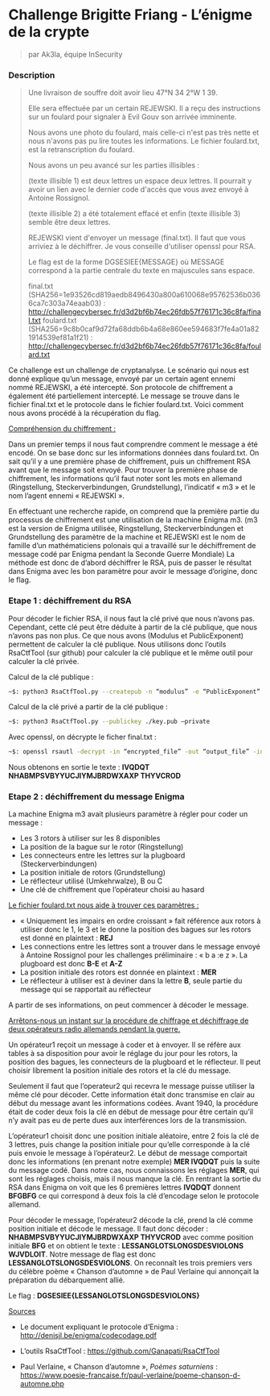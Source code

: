 # Challenge Brigitte Friang - L’énigme de la crypte
> par Ak3la, équipe InSecurity

### Description

>  Une livraison de souffre doit avoir lieu 47°N 34 2°W 1 39.
>
> Elle sera effectuée par un certain REJEWSKI. Il a reçu des instructions sur un foulard pour signaler à Evil Gouv son arrivée imminente.
>
> Nous avons une photo du foulard, mais celle-ci n'est pas très nette et nous n'avons pas pu lire toutes les informations. Le fichier foulard.txt, est la retranscription du foulard.
>
> Nous avons un peu avancé sur les parties illisibles :
>
> (texte illisible 1) est deux lettres un espace deux lettres. Il pourrait y avoir un lien avec le dernier code d'accès que vous avez envoyé à Antoine Rossignol.
>
> (texte illisible 2) a été totalement effacé et enfin (texte illisible 3) semble être deux lettres.
>
> REJEWSKI vient d'envoyer un message (final.txt). Il faut que vous arriviez à le déchiffrer. Je vous conseille d'utiliser openssl pour RSA.
>
> Le flag est de la forme DGSESIEE{MESSAGE} où MESSAGE correspond à la partie centrale du texte en majuscules sans espace.
>
> final.txt (SHA256=1e93526cd819aedb8496430a800a610068e95762536b0366ca7c303a74eaab03) : http://challengecybersec.fr/d3d2bf6b74ec26fdb57f76171c36c8fa/final.txt
> foulard.txt (SHA256=9c8b0caf9d72fa68ddb6b4a68e860ee594683f7fe4a01a821914539ef81a1f21) : http://challengecybersec.fr/d3d2bf6b74ec26fdb57f76171c36c8fa/foulard.txt 

Ce challenge est un challenge de cryptanalyse. Le scénario qui nous est donné explique qu’un message, envoyé par un certain agent ennemi nommé REJEWSKI, a été intercepté. Son protocole de chiffrement a également été partiellement intercepté. Le message se trouve dans le fichier final.txt et le protocole dans le fichier foulard.txt.
Voici comment nous avons procédé à la récupération du flag.

<u>Compréhension du chiffrement :</u>

Dans un premier temps il nous faut comprendre comment le message a été encodé. On se base donc sur les informations données dans foulard.txt.
On sait qu’il y a une première phase de chiffrement, puis un chiffrement RSA avant que le message soit envoyé.
Pour trouver la première phase de chiffrement, les informations qu’il faut noter sont les mots en allemand (Ringstellung, Steckerverbindungen, Grundstellung), l’indicatif « m3 » et le nom l’agent ennemi « REJEWSKI ».

En effectuant une recherche rapide, on comprend que la première partie du processus de chiffrement est une utilisation de la machine Enigma m3.
(m3 est la version de Enigma utilisée, Ringstellung, Steckerverbindungen et Grundstellung des paramètre de la machine et REJEWSKI est le nom de famille d’un mathématiciens polonais qui a travaillé sur le déchiffrement de message codé par Enigma pendant la Seconde Guerre Mondiale)
La méthode est donc de d’abord déchiffrer le RSA, puis de passer le résultat dans Enigma avec les bon paramètre pour avoir le message d’origine, donc le flag.

### Etape 1 : déchiffrement du RSA

Pour décoder le fichier RSA, il nous faut la clé privé que nous n’avons pas. Cependant, cette clé peut être déduite à partir de la clé publique, que nous n’avons pas non plus.
Ce que nous avons (Modulus et PublicExponent) permettent de calculer la clé publique.
Nous utilisons donc l’outils RsaCtfTool (sur github) pour calculer la clé publique et le même outil pour calculer la clé privée.

Calcul de la clé publique :
```sh
~$: python3 RsaCtfTool.py --createpub -n “modulus” -e “PublicExponent”
```
Calcul de la clé privé a partir de la clé publique :
```sh
~$: python3 RsaCtfTool.py --publickey ./key.pub –private
```
Avec openssl, on décrypte le ficher final.txt :
```sh
~$: openssl rsautl -decrypt -in “encrypted_file” -out “output_file” -inkey privkey.pem
```
Nous obtenons en sortie le texte :
**IVQDQT NHABMPSVBYYUCJIYMJBRDWXAXP  THYVCROD**

### Etape 2 : déchiffrement du message Enigma

La machine Enigma m3 avait plusieurs paramètre à régler pour coder un message :
-	Les 3 rotors à utiliser sur les 8 disponibles 
-	La position de la bague sur le rotor (Ringstellung)
-	Les connecteurs entre les lettres sur la plugboard (Steckerverbindungen)
-	La position initiale de rotors (Grundstellung)
-	Le réflecteur utilisé (Umkehrwalze), B ou C
-	Une clé de chiffrement que l’opérateur choisi au hasard

<u>Le fichier foulard.txt nous aide à trouver ces paramètres :</u>

- « Uniquement les impairs en ordre croissant » fait référence aux rotors à utiliser donc le 1, le 3 et le donne la position des bagues sur les rotors est donné en plaintext : **REJ**
- Les connections entre les lettres sont a trouver dans le message envoyé à Antoine Rossignol pour les challenges préliminaire : « b a :e z ». La plugboard est donc **B-E** et **A-Z**
- La position initiale des rotors est donnée en plaintext : **MER**
- Le réflecteur à utiliser est à deviner dans la lettre **B**, seule partie du message qui se rapportait au réflecteur

A partir de ses informations, on peut commencer à décoder le message.

<u>Arrêtons-nous un instant sur la procédure de chiffrage et déchiffrage de deux opérateurs radio allemands pendant la guerre.</u>

Un opérateur1 reçoit un message à coder et à envoyer. 
Il se réfère aux tables à sa disposition pour avoir le réglage du jour pour les rotors, la position des bagues, les connecteurs de la plugboard et le réflecteur. Il peut choisir librement la position initiale des rotors et la clé du message. 

Seulement il faut que l’operateur2 qui recevra le message puisse utiliser la même clé pour décoder. Cette information était donc transmise en clair au début du message avant les informations codées. Avant 1940, la procédure était de coder deux fois la clé en début de message pour être certain qu’il n’y avait pas eu de perte dues aux interférences lors de la transmission. 

L’opérateur1 choisit donc une position initiale aléatoire, entre 2 fois la clé de 3 lettres, puis change la position initiale pour qu’elle corresponde à la clé puis envoie le message à l’opérateur2.
Le début de message comportait donc les informations (en prenant notre exemple) **MER IVQDQT** puis la suite du message codé.
Dans notre cas, nous connaissons les réglages **MER**, qui sont les réglages choisis, mais il nous manque la clé. En rentrant la sortie du RSA dans Enigma on voit que les 6 premières lettres **IVQDQT** donnent **BFGBFG** ce qui correspond à deux fois la clé d’encodage selon le protocole allemand.

Pour décoder le message, l’opérateur2 décode la clé, prend la clé comme position initiale et décode le message. 
Il faut donc décoder : **NHABMPSVBYYUCJIYMJBRDWXAXP  THYVCROD** avec comme position initiale **BFG** et on obtient le texte : **LESSANGLOTSLONGSDESVIOLONS WJVDLOIT**.
Notre message de flag est donc **LESSANGLOTSLONGSDESVIOLONS**. On reconnaît les trois premiers vers du célèbre poème « Chanson d’automne » de Paul Verlaine qui annonçait la préparation du débarquement allié. 

Le flag : **DGSESIEE{LESSANGLOTSLONGSDESVIOLONS}**

<u>Sources</u>

- Le document expliquant le protocole d’Enigma  : <http://denisjl.be/enigma/codecodage.pdf>

- L’outils RsaCtfTool : <https://github.com/Ganapati/RsaCtfTool>

- Paul Verlaine, « Chanson d’automne », _Poèmes saturniens_ : <https://www.poesie-francaise.fr/paul-verlaine/poeme-chanson-d-automne.php>